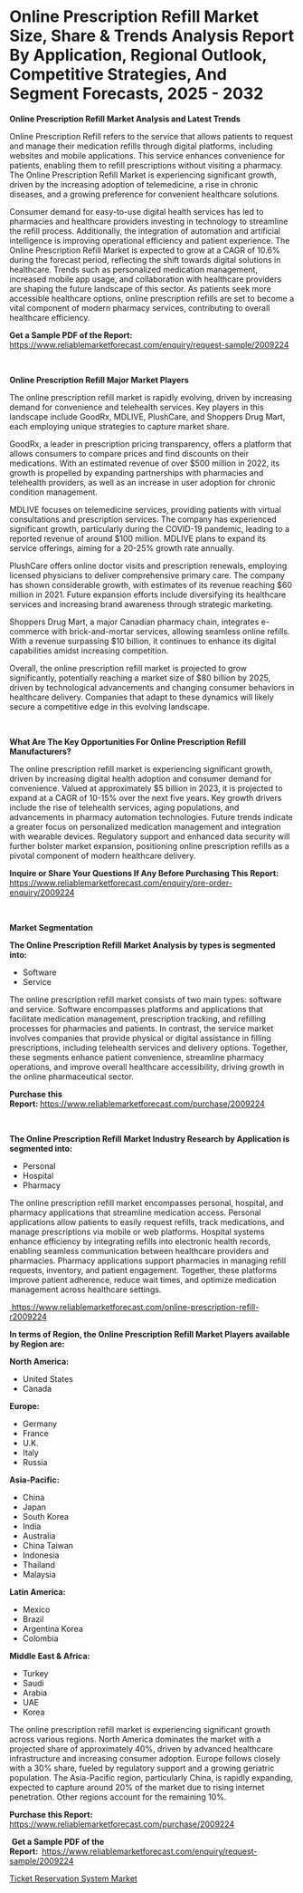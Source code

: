 <p><h1>Online Prescription Refill Market Size, Share & Trends Analysis Report By Application, Regional Outlook, Competitive Strategies, And Segment Forecasts, 2025 - 2032</h1></p><p><strong>Online Prescription Refill Market Analysis and Latest Trends</strong></p>
<p><p>Online Prescription Refill refers to the service that allows patients to request and manage their medication refills through digital platforms, including websites and mobile applications. This service enhances convenience for patients, enabling them to refill prescriptions without visiting a pharmacy. The Online Prescription Refill Market is experiencing significant growth, driven by the increasing adoption of telemedicine, a rise in chronic diseases, and a growing preference for convenient healthcare solutions. </p><p>Consumer demand for easy-to-use digital health services has led to pharmacies and healthcare providers investing in technology to streamline the refill process. Additionally, the integration of automation and artificial intelligence is improving operational efficiency and patient experience. The Online Prescription Refill Market is expected to grow at a CAGR of 10.6% during the forecast period, reflecting the shift towards digital solutions in healthcare. Trends such as personalized medication management, increased mobile app usage, and collaboration with healthcare providers are shaping the future landscape of this sector. As patients seek more accessible healthcare options, online prescription refills are set to become a vital component of modern pharmacy services, contributing to overall healthcare efficiency.</p></p>
<p><strong>Get a Sample PDF of the Report:&nbsp;</strong> <a href="https://www.reliablemarketforecast.com/enquiry/request-sample/2009224?utm_campaign=3203&utm_medium=2&utm_source=Github&utm_content=ia&utm_term=10032025&utm_id=online-prescription-refill">https://www.reliablemarketforecast.com/enquiry/request-sample/2009224</a></p>
<p>&nbsp;</p>
<p><strong>Online Prescription Refill Major Market Players</strong></p>
<p><p>The online prescription refill market is rapidly evolving, driven by increasing demand for convenience and telehealth services. Key players in this landscape include GoodRx, MDLIVE, PlushCare, and Shoppers Drug Mart, each employing unique strategies to capture market share.</p><p>GoodRx, a leader in prescription pricing transparency, offers a platform that allows consumers to compare prices and find discounts on their medications. With an estimated revenue of over $500 million in 2022, its growth is propelled by expanding partnerships with pharmacies and telehealth providers, as well as an increase in user adoption for chronic condition management.</p><p>MDLIVE focuses on telemedicine services, providing patients with virtual consultations and prescription services. The company has experienced significant growth, particularly during the COVID-19 pandemic, leading to a reported revenue of around $100 million. MDLIVE plans to expand its service offerings, aiming for a 20-25% growth rate annually.</p><p>PlushCare offers online doctor visits and prescription renewals, employing licensed physicians to deliver comprehensive primary care. The company has shown considerable growth, with estimates of its revenue reaching $60 million in 2021. Future expansion efforts include diversifying its healthcare services and increasing brand awareness through strategic marketing.</p><p>Shoppers Drug Mart, a major Canadian pharmacy chain, integrates e-commerce with brick-and-mortar services, allowing seamless online refills. With a revenue surpassing $10 billion, it continues to enhance its digital capabilities amidst increasing competition.</p><p>Overall, the online prescription refill market is projected to grow significantly, potentially reaching a market size of $80 billion by 2025, driven by technological advancements and changing consumer behaviors in healthcare delivery. Companies that adapt to these dynamics will likely secure a competitive edge in this evolving landscape.</p></p>
<p>&nbsp;</p>
<p><strong>What Are The Key Opportunities For Online Prescription Refill Manufacturers?</strong></p>
<p><p>The online prescription refill market is experiencing significant growth, driven by increasing digital health adoption and consumer demand for convenience. Valued at approximately $5 billion in 2023, it is projected to expand at a CAGR of 10-15% over the next five years. Key growth drivers include the rise of telehealth services, aging populations, and advancements in pharmacy automation technologies. Future trends indicate a greater focus on personalized medication management and integration with wearable devices. Regulatory support and enhanced data security will further bolster market expansion, positioning online prescription refills as a pivotal component of modern healthcare delivery.</p></p>
<p><strong>Inquire or Share Your Questions If Any Before Purchasing This Report:</strong> <a href="https://www.reliablemarketforecast.com/enquiry/pre-order-enquiry/2009224?utm_campaign=3203&utm_medium=2&utm_source=Github&utm_content=ia&utm_term=10032025&utm_id=online-prescription-refill">https://www.reliablemarketforecast.com/enquiry/pre-order-enquiry/2009224</a></p>
<p>&nbsp;</p>
<p><strong>Market Segmentation</strong></p>
<p><strong>The Online Prescription Refill Market Analysis by types is segmented into:</strong></p>
<p><ul><li>Software</li><li>Service</li></ul></p>
<p><p>The online prescription refill market consists of two main types: software and service. Software encompasses platforms and applications that facilitate medication management, prescription tracking, and refilling processes for pharmacies and patients. In contrast, the service market involves companies that provide physical or digital assistance in filling prescriptions, including telehealth services and delivery options. Together, these segments enhance patient convenience, streamline pharmacy operations, and improve overall healthcare accessibility, driving growth in the online pharmaceutical sector.</p></p>
<p><strong>Purchase this Report:&nbsp;</strong><a href="https://www.reliablemarketforecast.com/purchase/2009224?utm_campaign=3203&utm_medium=2&utm_source=Github&utm_content=ia&utm_term=10032025&utm_id=online-prescription-refill">https://www.reliablemarketforecast.com/purchase/2009224</a></p>
<p>&nbsp;</p>
<p><strong>The Online Prescription Refill Market Industry Research by Application is segmented into:</strong></p>
<p><ul><li>Personal</li><li>Hospital</li><li>Pharmacy</li></ul></p>
<p><p>The online prescription refill market encompasses personal, hospital, and pharmacy applications that streamline medication access. Personal applications allow patients to easily request refills, track medications, and manage prescriptions via mobile or web platforms. Hospital systems enhance efficiency by integrating refills into electronic health records, enabling seamless communication between healthcare providers and pharmacies. Pharmacy applications support pharmacies in managing refill requests, inventory, and patient engagement. Together, these platforms improve patient adherence, reduce wait times, and optimize medication management across healthcare settings.</p></p>
<p><a href="https://www.reliablemarketforecast.com/online-prescription-refill-r2009224?utm_campaign=3203&utm_medium=2&utm_source=Github&utm_content=ia&utm_term=10032025&utm_id=online-prescription-refill">&nbsp;https://www.reliablemarketforecast.com/online-prescription-refill-r2009224</a></p>
<p><strong>In terms of Region, the Online Prescription Refill Market Players available by Region are:</strong></p>
<p>
    <p> <strong> North America: </strong>
        <ul>
            <li>United States</li>
            <li>Canada</li>
        </ul>
        </p> 
    <p> <strong> Europe: </strong>
        <ul>
            <li>Germany</li>
            <li>France</li>
            <li>U.K.</li>
            <li>Italy</li>
            <li>Russia</li>
        </ul>
        </p> 
    <p> <strong> Asia-Pacific: </strong>
        <ul>
            <li>China</li>
            <li>Japan</li>
            <li>South Korea</li>
            <li>India</li>
            <li>Australia</li>
            <li>China Taiwan</li>
            <li>Indonesia</li>
            <li>Thailand</li>
            <li>Malaysia</li>
        </ul>
        </p> 
    <p> <strong> Latin America: </strong>
        <ul>
            <li>Mexico</li>
            <li>Brazil</li>
            <li>Argentina Korea</li>
            <li>Colombia</li>
        </ul>
        </p> 
    <p> <strong> Middle East & Africa: </strong>
        <ul>
            <li>Turkey</li>
            <li>Saudi</li>
            <li>Arabia</li>
            <li>UAE</li>
            <li>Korea</li>
        </ul>
    </p>
    </p>
<p><p>The online prescription refill market is experiencing significant growth across various regions. North America dominates the market with a projected share of approximately 40%, driven by advanced healthcare infrastructure and increasing consumer adoption. Europe follows closely with a 30% share, fueled by regulatory support and a growing geriatric population. The Asia-Pacific region, particularly China, is rapidly expanding, expected to capture around 20% of the market due to rising internet penetration. Other regions account for the remaining 10%.</p></p>
<p><strong>Purchase this Report: </strong><a href="https://www.reliablemarketforecast.com/purchase/2009224?utm_campaign=3203&utm_medium=2&utm_source=Github&utm_content=ia&utm_term=10032025&utm_id=online-prescription-refill">https://www.reliablemarketforecast.com/purchase/2009224</a></p>
<p>&nbsp;<strong>Get a Sample PDF of the Report:&nbsp;&nbsp;</strong><a href="https://www.reliablemarketforecast.com/enquiry/request-sample/2009224?utm_campaign=3203&utm_medium=2&utm_source=Github&utm_content=ia&utm_term=10032025&utm_id=online-prescription-refill">https://www.reliablemarketforecast.com/enquiry/request-sample/2009224</a></p>
<p><strong></strong></p>
<p><p><a href="https://github.com/dushornerfe/Market-Research-Report-List-1/blob/main/ticket-reservation-system-market.md?utm_campaign=3203&utm_medium=2&utm_source=Github&utm_content=ia&utm_term=10032025&utm_id=online-prescription-refill">Ticket Reservation System Market</a></p></p>